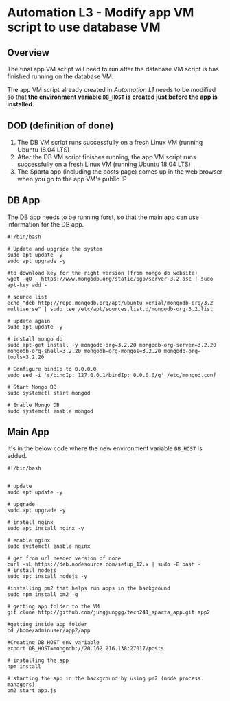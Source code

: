 # Automation L3 - Modify app VM script to use database VM

## Overview
The final app VM script will need to run after the database VM script is has finished running on the database VM.

The app VM script already created in *Automation L1* needs to be modified so that **the environment variable `DB_HOST` is created just before the app is installed**.

## DOD (definition of done)
1. The DB VM script runs successfully on a fresh Linux VM (running Ubuntu 18.04 LTS)
2. After the DB VM script finishes running, the app VM script runs successfully on a fresh Linux VM (running Ubuntu 18.04 LTS)
3. The Sparta app (including the posts page) comes up in the web browser when you go to the app VM's public IP

## DB App
The DB app needs to be running forst, so that the main app can use information for the DB app.

```
#!/bin/bash

# Update and upgrade the system
sudo apt update -y
sudo apt upgrade -y

#to download key for the right version (from mongo db website)
wget -qO - https://www.mongodb.org/static/pgp/server-3.2.asc | sudo apt-key add -

# source list
echo "deb http://repo.mongodb.org/apt/ubuntu xenial/mongodb-org/3.2 multiverse" | sudo tee /etc/apt/sources.list.d/mongodb-org-3.2.list

# update again
sudo apt update -y

# install mongo db
sudo apt-get install -y mongodb-org=3.2.20 mongodb-org-server=3.2.20 mongodb-org-shell=3.2.20 mongodb-org-mongos=3.2.20 mongodb-org-tools=3.2.20

# Configure bindIp to 0.0.0.0
sudo sed -i 's/bindIp: 127.0.0.1/bindIp: 0.0.0.0/g' /etc/mongod.conf

# Start Mongo DB
sudo systemctl start mongod

# Enable Mongo DB
sudo systemctl enable mongod
```

## Main App
It's in the below code where the new environment variable `DB_HOST` is added.

```
#!/bin/bash


# update
sudo apt update -y

# upgrade
sudo apt upgrade -y

# install nginx
sudo apt install nginx -y

# enable nginx
sudo systemctl enable nginx

# get from url needed version of node
curl -sL https://deb.nodesource.com/setup_12.x | sudo -E bash -
# install nodejs
sudo apt install nodejs -y

#installing pm2 that helps run apps in the background
sudo npm install pm2 -g

# getting app folder to the VM
git clone http://github.com/jungjunggg/tech241_sparta_app.git app2

#getting inside app folder
cd /home/adminuser/app2/app

#Creating DB_HOST env variable
export DB_HOST=mongodb://20.162.216.138:27017/posts

# installing the app
npm install

# starting the app in the background by using pm2 (node process managers)
pm2 start app.js
```